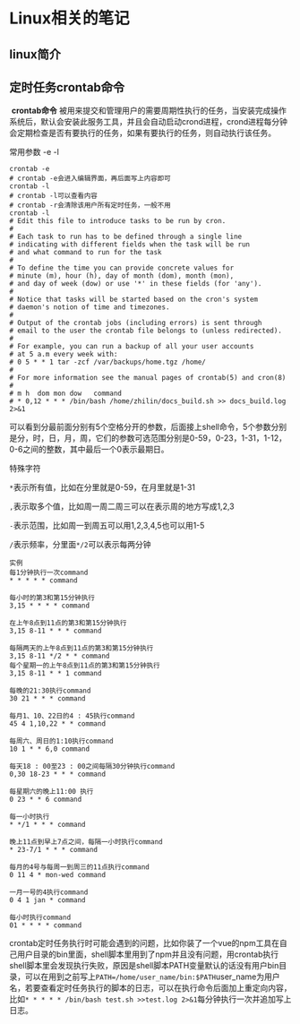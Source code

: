 # Linux相关的笔记

## linux简介

## 定时任务crontab命令

​	**crontab命令** 被用来提交和管理用户的需要周期性执行的任务，当安装完成操作系统后，默认会安装此服务工具，并且会自动启动crond进程，crond进程每分钟会定期检查是否有要执行的任务，如果有要执行的任务，则自动执行该任务。

常用参数 -e -l

```shell
crontab -e
# crontab -e会进入编辑界面，再后面写上内容即可
crontab -l
# crontab -l可以查看内容
# crontab -r会清除该用户所有定时任务，一般不用
crontab -l
# Edit this file to introduce tasks to be run by cron.
#
# Each task to run has to be defined through a single line
# indicating with different fields when the task will be run
# and what command to run for the task
#
# To define the time you can provide concrete values for
# minute (m), hour (h), day of month (dom), month (mon),
# and day of week (dow) or use '*' in these fields (for 'any').
#
# Notice that tasks will be started based on the cron's system
# daemon's notion of time and timezones.
#
# Output of the crontab jobs (including errors) is sent through
# email to the user the crontab file belongs to (unless redirected).
#
# For example, you can run a backup of all your user accounts
# at 5 a.m every week with:
# 0 5 * * 1 tar -zcf /var/backups/home.tgz /home/
#
# For more information see the manual pages of crontab(5) and cron(8)
#
# m h  dom mon dow   command
# * 0,12 * * * /bin/bash /home/zhilin/docs_build.sh >> docs_build.log 2>&1

```

可以看到分最前面分别有5个空格分开的参数，后面接上shell命令，5个参数分别是分，时，日，月，周，它们的参数可选范围分别是0-59，0-23，1-31，1-12，0-6之间的整数，其中最后一个0表示最期日。

特殊字符

`*`表示所有值，比如在分里就是0-59，在月里就是1-31

`,`表示取多个值，比如周一周二周三可以在表示周的地方写成1,2,3

`-`表示范围，比如周一到周五可以用1,2,3,4,5也可以用1-5

`/`表示频率，分里面`*/2`可以表示每两分钟

```
实例
每1分钟执行一次command
* * * * * command

每小时的第3和第15分钟执行
3,15 * * * * command

在上午8点到11点的第3和第15分钟执行
3,15 8-11 * * * command

每隔两天的上午8点到11点的第3和第15分钟执行
3,15 8-11 */2 * * command
每个星期一的上午8点到11点的第3和第15分钟执行
3,15 8-11 * * 1 command

每晚的21:30执行command 
30 21 * * * command

每月1、10、22日的4 : 45执行command 
45 4 1,10,22 * * command

每周六、周日的1:10执行command
10 1 * * 6,0 command

每天18 : 00至23 : 00之间每隔30分钟执行command
0,30 18-23 * * * command

每星期六的晚上11:00 执行
0 23 * * 6 command

每一小时执行
* */1 * * * command

晚上11点到早上7点之间，每隔一小时执行command
* 23-7/1 * * * command

每月的4号与每周一到周三的11点执行command
0 11 4 * mon-wed command

一月一号的4执行command
0 4 1 jan * command

每小时执行command
01 * * * * command
```

crontab定时任务执行时可能会遇到的问题，比如你装了一个vue的npm工具在自己用户目录的bin里面，shell脚本里用到了npm并且没有问题，用crontab执行shell脚本里会发现执行失败，原因是shell脚本PATH变量默认的话没有用户bin目录，可以在用到之前写上`PATH=/home/user_name/bin:$PATH`user_name为用户名，若要查看定时任务执行的脚本的日志，可以在执行命令后面加上重定向内容，比如`* * * * * /bin/bash test.sh >>test.log 2>&1`每分钟执行一次并追加写上日志。